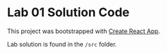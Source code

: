 # Lab 01 Solution Code

This project was bootstrapped with [Create React App](https://github.com/facebook/create-react-app).

Lab solution is found in the `/src` folder.
